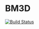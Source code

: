 # BM3D

[![Build Status](https://travis-ci.org/rcrandall/BM3D.jl.png)](https://travis-ci.org/rcrandall/BM3D.jl)

